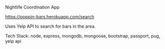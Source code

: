 Nightlife Coordination App

https://poppin-bars.herokuapp.com/search

Uses Yelp API to search for bars in the area.

Tech Stack: node, express, mongodb, mongoose, bootstrap, passport, pug, yelp api